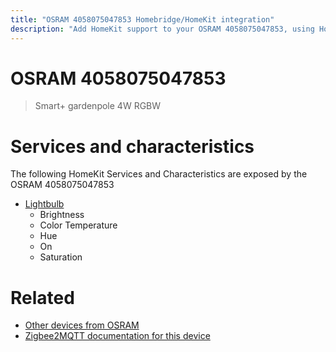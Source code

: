 ```yaml
---
title: "OSRAM 4058075047853 Homebridge/HomeKit integration"
description: "Add HomeKit support to your OSRAM 4058075047853, using Homebridge, Zigbee2MQTT and homebridge-z2m."
---
```

<!---
This file has been GENERATED using src/docgen/docgen.ts
DO NOT EDIT THIS FILE MANUALLY!
-->
# OSRAM 4058075047853
> Smart+ gardenpole 4W RGBW


# Services and characteristics
The following HomeKit Services and Characteristics are exposed by
the OSRAM 4058075047853

* [Lightbulb](../../light.md)
  * Brightness
  * Color Temperature
  * Hue
  * On
  * Saturation


# Related
* [Other devices from OSRAM](../index.md#osram)
* [Zigbee2MQTT documentation for this device](https://www.zigbee2mqtt.io/devices/4058075047853.html)